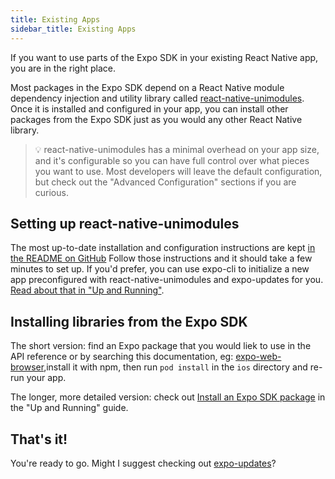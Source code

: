 ```yaml
---
title: Existing Apps
sidebar_title: Existing Apps
---
```


If you want to use parts of the Expo SDK in your existing React Native app, you are in the right place.

Most packages in the Expo SDK depend on a React Native module dependency injection and utility library called [react-native-unimodules](https://github.com/unimodules/react-native-unimodules). Once it is installed and configured in your app, you can install other packages from the Expo SDK just as you would any other React Native library.

> 💡 react-native-unimodules has a minimal overhead on your app size, and it's configurable so you can have full control over what pieces you want to use. Most developers will leave the default configuration, but check out the "Advanced Configuration" sections if you are curious.

## Setting up react-native-unimodules

The most up-to-date installation and configuration instructions are kept [in the README on GitHub](https://github.com/unimodules/react-native-unimodules/blob/master/README.md) Follow those instructions and it should take a few minutes to set up. If you'd prefer, you can use expo-cli to initialize a new app preconfigured with react-native-unimodules and expo-updates for you. [Read about that in "Up and Running"](../hello-world/).

## Installing libraries from the Expo SDK

The short version: find an Expo package that you would liek to use in the API reference or by searching this documentation, eg: [expo-web-browser](../../sdk/webbrowser/),install it with npm, then run `pod install` in the `ios` directory and re-run your app.

The longer, more detailed version: check out [Install an Expo SDK package](../hello-world/#install-an-expo-sdk-package) in the "Up and Running" guide.

## That's it!

You're ready to go. Might I suggest checking out [expo-updates](../../sdk/updates/)?